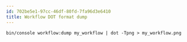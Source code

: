 ```yaml
---
id: 702be5e1-97cc-46df-80fd-7fa96d3e6410
title: Workflow DOT format dump
---
```


``` shell
bin/console workflow:dump my_workflow | dot -Tpng > my_workflow.png
```
